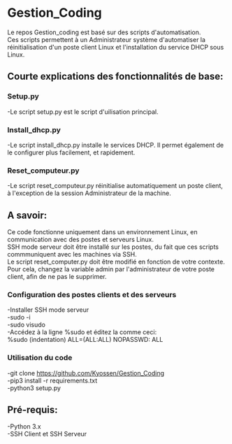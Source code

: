 # Gestion_Coding


Le repos Gestion_coding est basé sur des scripts d'automatisation.    
Ces scripts permettent à un Administrateur système d'automatiser la réinitialisation d'un poste client Linux et l'installation du service DHCP sous Linux.


## Courte explications des fonctionnalités de base:

### Setup.py
-Le script setup.py est le script d'uilisation principal.

### Install_dhcp.py
-Le script install_dhcp.py installe le services DHCP. Il permet également de le configurer plus facilement, et rapidement.

### Reset_computeur.py
-Le script reset_computeur.py réinitialise automatiquement un poste client, à l'exception de la session Administrateur de la machine.


## A savoir:
Ce code fonctionne uniquement dans un environnement Linux, en communication avec des postes et serveurs Linux.    
SSH mode serveur doit être installé sur les postes, du fait que ces scripts commmuniquent avec les machines via SSH.    
Le script reset_computer.py doit être modifié en fonction de votre contexte. Pour cela, changez la variable admin par l'administrateur de votre poste client, afin de ne pas le supprimer.    
### Configuration des postes clients et des serveurs    
-Installer SSH mode serveur    
-sudo -i    
-sudo visudo    
-Accédez à la ligne %sudo et éditez la comme ceci:    
  %sudo (indentation) ALL=(ALL:ALL) NOPASSWD: ALL

### Utilisation du code
-git clone https://github.com/Kyossen/Gestion_Coding       
-pip3 install -r requirements.txt   
-python3 setup.py    

## Pré-requis:     
-Python 3.x       
-SSH Client et SSH Serveur  
